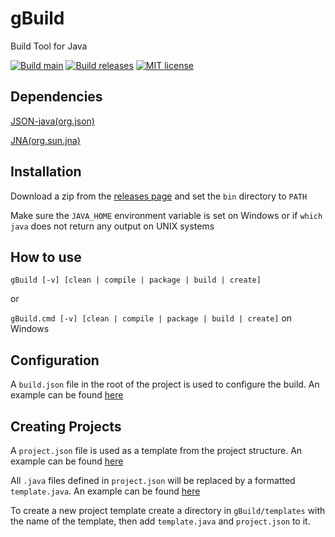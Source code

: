 # gBuild
Build Tool for Java


[![Build main](https://github.com/Vincentvibe3/gBuild/actions/workflows/Build.yml/badge.svg?branch=main)](https://github.com/Vincentvibe3/gBuild/actions/workflows/Build.yml)
[![Build releases](https://github.com/Vincentvibe3/gBuild/actions/workflows/Releases.yml/badge.svg)](https://github.com/Vincentvibe3/gBuild/actions/workflows/Releases.yml)
[![MIT license](https://img.shields.io/badge/License-MIT-blue.svg)](https://github.com/Vincentvibe3/gBuild/blob/main/LICENSE)


## Dependencies
[JSON-java(org.json)](https://github.com/stleary/JSON-java)

[JNA(org.sun.jna)](https://github.com/java-native-access/jna)
  
## Installation
 Download a zip from the [releases page](https://github.com/Vincentvibe3/gBuild/releases) and set the ```bin``` directory to ```PATH```

 Make sure the ```JAVA_HOME``` environment variable is set on Windows or if ```which java``` does not return any output on UNIX systems

## How to use
  ```gBuild [-v] [clean | compile | package | build | create]```

  or 

  ```gBuild.cmd [-v] [clean | compile | package | build | create]``` on Windows
  
## Configuration
  A ```build.json``` file in the root of the project is used to configure the build. An example can be found [here](https://github.com/Vincentvibe3/gBuild/blob/main/examples/build.json)

## Creating Projects
  A ```project.json``` file is used as a template from the project structure. An example can be found [here](https://github.com/Vincentvibe3/gBuild/blob/main/examples/project.json)
  
  All ```.java``` files defined in ```project.json``` will be replaced by a formatted ```template.java```. An example can be found [here](https://github.com/Vincentvibe3/gBuild/blob/main/examples/template.java)
  
  To create a new project template create a directory in ```gBuild/templates``` with the name of the template, then add ```template.java``` and ```project.json``` to it.
